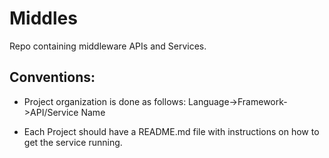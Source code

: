 # Middles
Repo containing middleware APIs and Services.

## Conventions:
* Project organization is done as follows: Language->Framework->API/Service Name

* Each Project should have a README.md file with instructions on how to get the service running.
